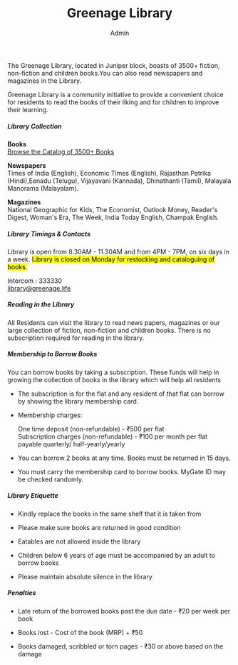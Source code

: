 ﻿---
layout: post
title:  "Greenage Library"
author: Admin
categories: [amenities]
image: assets/images/greenagepic29.png
featured: false
hidden: false
comments: false
---

The Greenage Library, located in Juniper block, boasts of 3500+ fiction, non-fiction and children books.You can also read newspapers and magazines in the Library. 

Greenage Library is a community initiative to provide a convenient choice for residents to read the books of their liking and for children to improve their learning. 


##### Library Collection

**Books**  
<a target="_blank" href="https://www.libib.com/u/greenage" class="btn btn-success">Browse the Catalog of 3500+ Books</a> 

**Newspapers**  
Times of India (English), Economic Times (English), Rajasthan Patrika (Hindi),Eenadu (Telugu), Vijayavani (Kannada), Dhinathanti (Tamil), Malayala Manorama (Malayalam).

**Magazines**  
National Geographic for Kids, The Economist, Outlook Money, Reader's Digest, Woman's Era, The Week, India Today English, Champak English. 

##### Library Timings & Contacts

Library is open from 8.30AM - 11.30AM and from 4PM - 7PM, on six days in a week. <mark>Library is closed on Monday for restocking and cataloguing of books.</mark> 

Intercom : 333330  
library@greenage.life

##### Reading in the Library

All Residents can visit the library to read news papers, magazines or our large collection of fiction, non-fiction and children books. There is no subscription required for reading in the library.

##### Membership to Borrow Books

You can borrow books by taking a subscription. These funds will help in growing the collection of books in the library which will help all residents

- The subscription is for the flat and any resident of that flat can borrow by showing the library membership card. 

- Membership charges:

	One time deposit (non-refundable)  - ₹500 per flat  
	Subscription charges (non-refundable)  -  ₹100  per month per flat payable quarterly/ half-yearly/yearly 


- You can borrow 2 books at any time. Books must be returned in 15 days. 

- You must carry the membership card to borrow books. MyGate ID may be checked randomly.

##### Library Etiquette

- Kindly replace the books in the same shelf that it is taken from

- Please make sure books are returned in good condition

- Eatables are not allowed inside the library

- Children below 6 years of age must be accompanied by an adult to borrow books

- Please maintain absolute silence in the library

##### Penalties


- Late return of the borrowed books past the due date - ₹20 per week per book

- Books lost - Cost of the book (MRP) +  ₹50 

- Books damaged, scribbled or torn pages - ₹30 or above based on the damage

